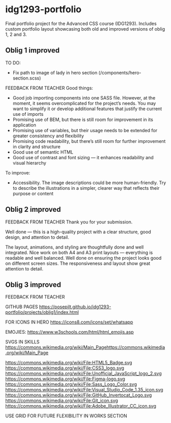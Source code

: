 # idg1293-portfolio
Final portfolio project for the Advanced CSS course (IDG1293). Includes custom portfolio layout showcasing both old and improved versions of oblig 1, 2 and 3.

## Oblig 1 improved
TO DO:
- Fix path to image of lady in hero section (/components/hero-section.scss)

FEEDBACK FROM TEACHER
Good things:
- Good job importing components into one SASS file. However, at the moment, it seems overcomplicated for the project’s needs. You may want to simplify it or develop additional features that justify the current use of imports
- Promising use of BEM, but there is still room for improvement in its application
- Promising use of variables, but their usage needs to be extended for greater consistency and flexibility
- Promising code readability, but there’s still room for further improvement in clarity and structure
- Good use of semantic HTML
- Good use of contrast and font sizing — it enhances readability and visual hierarchy

To improve:
- Accessibility. The image descriptions could be more human-friendly. Try to describe the illustrations in a simpler, clearer way that reflects their purpose or content

## Oblig 2 improved
FEEDBACK FROM TEACHER
Thank you for your submission.

Well done — this is a high-quality project with a clear structure, good design, and attention to detail.

The layout, animations, and styling are thoughtfully done and well integrated. Nice work on both A4 and A3 print layouts — everything is readable and well balanced. Well done on ensuring the project looks good on different screen sizes. The responsiveness and layout show great attention to detail.


## Oblig 3 improved
FEEDBACK FROM TEACHER



GITHUB PAGES
https://posepilt.github.io/idg1293-portfolio/projects/oblig1/index.html

FOR ICONS IN HERO
https://icons8.com/icons/set/whatsapp

EMOJIES:
https://www.w3schools.com/html/html_emojis.asp

SVGS IN SKILLS
https://commons.wikimedia.org/wiki/Main_Pagehttps://commons.wikimedia.org/wiki/Main_Page

https://commons.wikimedia.org/wiki/File:HTML5_Badge.svg
https://commons.wikimedia.org/wiki/File:CSS3_logo.svg
https://commons.wikimedia.org/wiki/File:Unofficial_JavaScript_logo_2.svg
https://commons.wikimedia.org/wiki/File:Figma-logo.svg
https://commons.wikimedia.org/wiki/File:Sass_Logo_Color.svg
https://commons.wikimedia.org/wiki/File:Visual_Studio_Code_1.35_icon.svg
https://commons.wikimedia.org/wiki/File:GitHub_Invertocat_Logo.svg
https://commons.wikimedia.org/wiki/File:Git_icon.svg
https://commons.wikimedia.org/wiki/File:Adobe_Illustrator_CC_icon.svg


USE GRID FOR FUTURE FLEXIBILITY IN WORKS SECTION